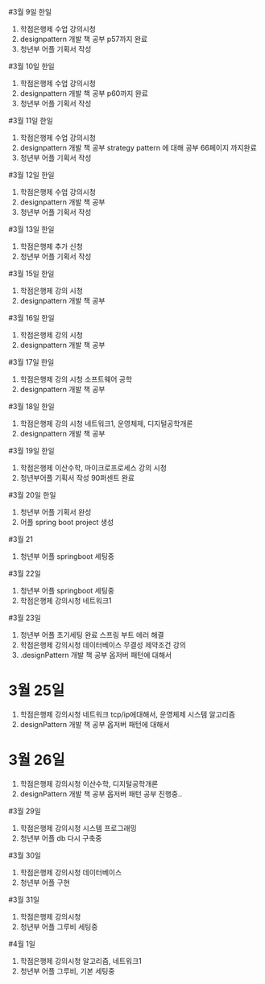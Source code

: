 #3월 9일 한일
1. 학점은행제 수업 강의시청
2. designpattern 개발 책 공부 p57까지 완료
3. 청년부 어플 기획서 작성

#3월 10일 한일
1. 학점은행제 수업 강의시청
2. designpattern 개발 책 공부 p60까지 완료
3. 청년부 어플 기획서 작성

#3월 11일 한일
1. 학점은행제 수업 강의시청
2. designpattern 개발 책 공부 strategy pattern 에 대해 공부 66페이지 까지완료
3. 청년부 어플 기획서 작성

#3월 12일 한일
1. 학점은행제 수업 강의시청
2. designpattern 개발 책 공부
3. 청년부 어플 기획서 작성

#3월 13일 한일
1. 학점은행제 추가 신청
2. 청년부 어플 기획서 작성

#3월 15일 한일
1. 학점은행제 강의 시청
2. designpattern 개발 책 공부

#3월 16일 한일
1. 학점은행제 강의 시청
2. designpattern 개발 책 공부

#3월 17일 한일
1. 학점은행제 강의 시청 소프트웨어 공학
2. designpattern 개발 책 공부

#3월 18일 한일
1. 학점은행제 강의 시청 네트워크1, 운영체제, 디지털공학개론
2. designpattern 개발 책 공부

#3월 19일 한일
1. 학점은행제 이산수학, 마이크로프로세스 강의 시청
2. 청년부어플 기획서 작성 90퍼센트 완료

#3월 20일 한일
1. 청년부 어플 기획서 완성
2. 어플 spring boot project 생성 

#3월 21 
1. 청년부 어플 springboot 세팅중

#3월 22일 
1. 청년부 어플 springboot 세팅중
2. 학점은행제 강의시청 네트워크1

#3월 23일
1. 청년부 어플 초기세팅 완료 스프링 부트 에러 해결
2. 학점은행제 강의시청 데이터베이스 무결성 제약조건 강의
3. .designPattern 개발 책 공부 옵저버 패턴에 대해서

# 3월 25일
1. 학점은행제 강의시청 네트워크 tcp/ip에대해서, 운영체제 시스템 알고리즘
2. designPattern 개발 책 공부 옵저버 패턴에 대해서

# 3월 26일
1. 학점은행제 강의시청 이산수학, 디지털공학개론
2. designPattern 개발 책 공부 옵저버 패턴 공부 진행중..

#3월 29일
1. 학점은행제 강의시청 시스템 프로그래밍
2. 청년부 어플 db 다시 구축중

#3월 30일
1. 학점은행제 강의시청 데이터베이스
2. 청년부 어플 구현

#3월 31일
1. 학점은행제 강의시청
2. 청년부 어플 그루비 세팅중

#4월 1일
1. 학점은행제 강의시청 알고리즘, 네트워크1
2. 청년부 어플 그루비, 기본 세팅중